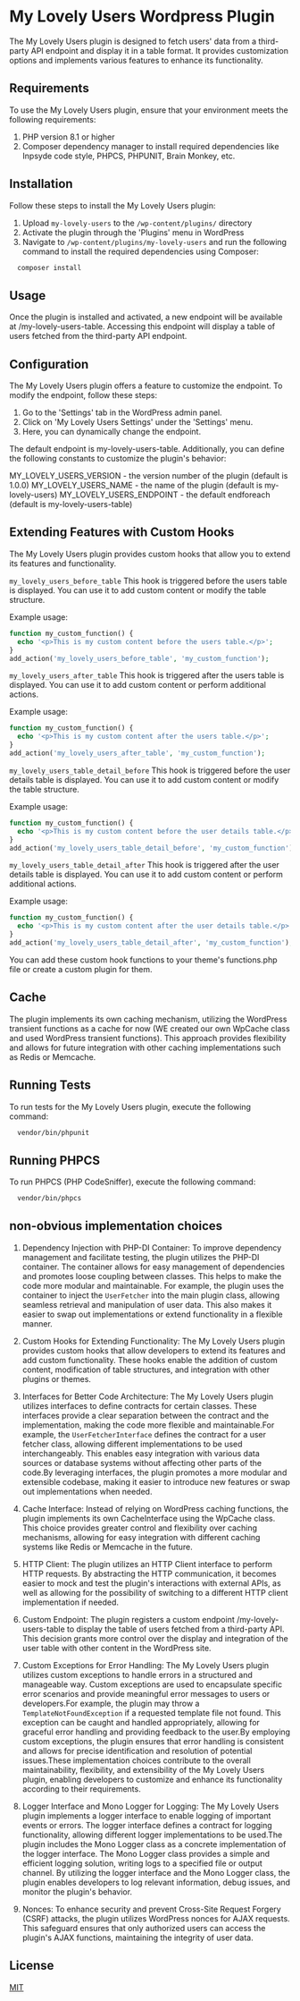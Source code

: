 # My Lovely Users Wordpress Plugin
The My Lovely Users plugin is designed to fetch users' data from a third-party API endpoint and display it in a table format. It provides customization options and implements various features to enhance its functionality.

## Requirements
To use the My Lovely Users plugin, ensure that your environment meets the following requirements:

1. PHP version 8.1 or higher
1. Composer dependency manager to install required dependencies like Inpsyde code style, PHPCS, PHPUNIT, Brain Monkey, etc.


## Installation

Follow these steps to install the My Lovely Users plugin:

1. Upload `my-lovely-users` to the `/wp-content/plugins/` directory
1. Activate the plugin through the 'Plugins' menu in WordPress
1. Navigate to `/wp-content/plugins/my-lovely-users` and run the following command to install the required dependencies using Composer:

```bash
  composer install
```
    
## Usage

Once the plugin is installed and activated, a new endpoint will be available at /my-lovely-users-table. Accessing this endpoint will display a table of users fetched from the third-party API endpoint.
## Configuration

The My Lovely Users plugin offers a feature to customize the endpoint. To modify the endpoint, follow these steps:

1. Go to the 'Settings' tab in the WordPress admin panel.
1. Click on 'My Lovely Users Settings' under the 'Settings' menu.
1. Here, you can dynamically change the endpoint.

The default endpoint is my-lovely-users-table. Additionally, you can define the following constants to customize the plugin's behavior:

MY_LOVELY_USERS_VERSION - the version number of the plugin (default is 1.0.0)
MY_LOVELY_USERS_NAME - the name of the plugin (default is my-lovely-users)
MY_LOVELY_USERS_ENDPOINT - the default endforeach (default is my-lovely-users-table)

## Extending Features with Custom Hooks
The My Lovely Users plugin provides custom hooks that allow you to extend its features and functionality.

`my_lovely_users_before_table`
This hook is triggered before the users table is displayed. You can use it to add custom content or modify the table structure.

Example usage:

```php
function my_custom_function() {
  echo '<p>This is my custom content before the users table.</p>';
}
add_action('my_lovely_users_before_table', 'my_custom_function');

```

`my_lovely_users_after_table`
This hook is triggered after the users table is displayed. You can use it to add custom content or perform additional actions.

Example usage:


```php
function my_custom_function() {
  echo '<p>This is my custom content after the users table.</p>';
}
add_action('my_lovely_users_after_table', 'my_custom_function');
```

`my_lovely_users_table_detail_before`
This hook is triggered before the user details table is displayed. You can use it to add custom content or modify the table structure.

Example usage:
```php
function my_custom_function() {
  echo '<p>This is my custom content before the user details table.</p>';
}
add_action('my_lovely_users_table_detail_before', 'my_custom_function');
```

`my_lovely_users_table_detail_after`
This hook is triggered after the user details table is displayed. You can use it to add custom content or perform additional actions.

Example usage:
```php
function my_custom_function() {
  echo '<p>This is my custom content after the user details table.</p>';
}
add_action('my_lovely_users_table_detail_after', 'my_custom_function');
```
You can add these custom hook functions to your theme's functions.php file or create a custom plugin for them.

## Cache
The plugin implements its own caching mechanism, utilizing the WordPress transient functions as a cache for now (WE created our own WpCache class and used WordPress transient functions). This approach provides flexibility and allows for future integration with other caching implementations such as Redis or Memcache.

## Running Tests

To run tests for the My Lovely Users plugin, execute the following command:

```bash
  vendor/bin/phpunit
```

## Running PHPCS

To run PHPCS (PHP CodeSniffer), execute the following command:

```bash
  vendor/bin/phpcs
```

## non-obvious implementation choices

1. Dependency Injection with PHP-DI Container: To improve dependency management and facilitate testing, the plugin utilizes the PHP-DI container. The container allows for easy management of dependencies and promotes loose coupling between classes. This helps to make the code more modular and maintainable. For example, the plugin uses the container to inject the `UserFetcher` into the main plugin class, allowing seamless retrieval and manipulation of user data. This also makes it easier to swap out implementations or extend functionality in a flexible manner.

1. Custom Hooks for Extending Functionality: The My Lovely Users plugin provides custom hooks that allow developers to extend its features and add custom functionality. These hooks enable the addition of custom content, modification of table structures, and integration with other plugins or themes.

1. Interfaces for Better Code Architecture: The My Lovely Users plugin utilizes interfaces to define contracts for certain classes. These interfaces provide a clear separation between the contract and the implementation, making the code more flexible and maintainable.For example, the `UserFetcherInterface` defines the contract for a user fetcher class, allowing different implementations to be used interchangeably. This enables easy integration with various data sources or database systems without affecting other parts of the code.By leveraging interfaces, the plugin promotes a more modular and extensible codebase, making it easier to introduce new features or swap out implementations when needed.

1. Cache Interface: Instead of relying on WordPress caching functions, the plugin implements its own CacheInterface using the WpCache class. This choice provides greater control and flexibility over caching mechanisms, allowing for easy integration with different caching systems like Redis or Memcache in the future.

1. HTTP Client: The plugin utilizes an HTTP Client interface to perform HTTP requests. By abstracting the HTTP communication, it becomes easier to mock and test the plugin's interactions with external APIs, as well as allowing for the possibility of switching to a different HTTP client implementation if needed.

1. Custom Endpoint: The plugin registers a custom endpoint /my-lovely-users-table to display the table of users fetched from a third-party API. This decision grants more control over the display and integration of the user table with other content in the WordPress site.

1. Custom Exceptions for Error Handling: The My Lovely Users plugin utilizes custom exceptions to handle errors in a structured and manageable way. Custom exceptions are used to encapsulate specific error scenarios and provide meaningful error messages to users or developers.For example, the plugin may throw a `TemplateNotFoundException` if a requested template file not found. This exception can be caught and handled appropriately, allowing for graceful error handling and providing feedback to the user.By employing custom exceptions, the plugin ensures that error handling is consistent and allows for precise identification and resolution of potential issues.These implementation choices contribute to the overall maintainability, flexibility, and extensibility of the My Lovely Users plugin, enabling developers to customize and enhance its functionality according to their requirements.

1. Logger Interface and Mono Logger for Logging: The My Lovely Users plugin implements a logger interface to enable logging of important events or errors. The logger interface defines a contract for logging functionality, allowing different logger implementations to be used.The plugin includes the Mono Logger class as a concrete implementation of the logger interface. The Mono Logger class provides a simple and efficient logging solution, writing logs to a specified file or output channel.
By utilizing the logger interface and the Mono Logger class, the plugin enables developers to log relevant information, debug issues, and monitor the plugin's behavior.

1. Nonces: To enhance security and prevent Cross-Site Request Forgery (CSRF) attacks, the plugin utilizes WordPress nonces for AJAX requests. This safeguard ensures that only authorized users can access the plugin's AJAX functions, maintaining the integrity of user data.
## License

[MIT](https://choosealicense.com/licenses/mit/)

